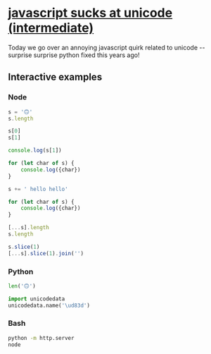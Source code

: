 # [javascript sucks at unicode (intermediate)](https://youtu.be/PTJAvcpBdWo)

Today we go over an annoying javascript quirk related to unicode -- surprise surprise python fixed this years ago!

## Interactive examples

### Node

```javascript
s = '🙃'
s.length

s[0]
s[1]

console.log(s[1])

for (let char of s) {
    console.log({char})
}

s += ' hello hello'

for (let char of s) {
    console.log({char})
}

[...s].length
s.length

s.slice(1)
[...s].slice(1).join('')
```

### Python

```python
len('🙃')

import unicodedata
unicodedata.name('\ud83d')
```

### Bash

```bash
python -m http.server
node
```
